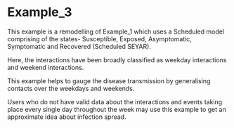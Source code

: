# Example_3
This example is a remodelling of Example_1 which uses a Scheduled model comprising of the states- Susceptible, Exposed, Asymptomatic, Symptomatic and Recovered (Scheduled SEYAR).

Here, the interactions have been broadly classified as weekday interactions and weekend interactions.



This example helps to gauge the disease transmission by generalising contacts over the weekdays and weekends.

Users who do not have valid data about the interactions and events taking place every single day throughout the week may use this example to get an approximate idea about infection spread.
